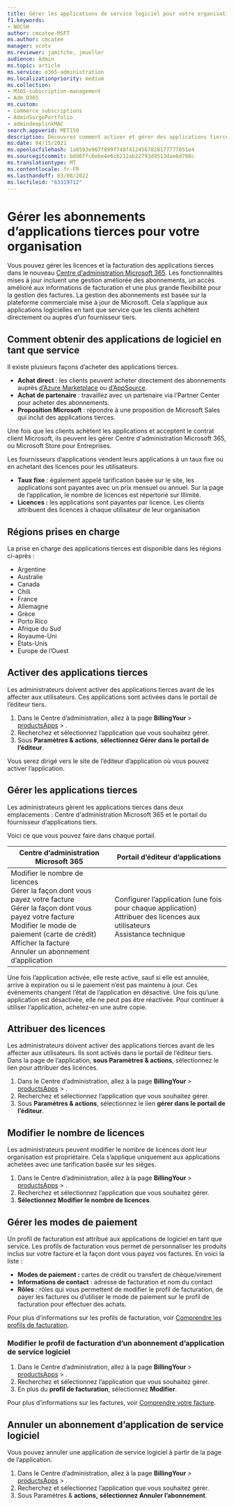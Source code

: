 ```yaml
---
title: Gérer les applications de service logiciel pour votre organisation
f1.keywords:
- NOCSH
author: cmcatee-MSFT
ms.author: cmcatee
manager: scotv
ms.reviewer: jamitche, jmueller
audience: Admin
ms.topic: article
ms.service: o365-administration
ms.localizationpriority: medium
ms.collection:
- M365-subscription-management
- Adm_O365
ms.custom:
- commerce_subscriptions
- AdminSurgePortfolio
- admindeeplinkMAC
search.appverid: MET150
description: Découvrez comment activer et gérer des applications tierces dans Centre d'administration Microsoft 365.
ms.date: 04/15/2021
ms.openlocfilehash: 1a8593e967f899f748f4124567028177777851e4
ms.sourcegitcommit: bdd6ffc6ebe4e6cb212ab22793d9513dae6d798c
ms.translationtype: MT
ms.contentlocale: fr-FR
ms.lasthandoff: 03/08/2022
ms.locfileid: "63319712"
---
```

# <a name="manage-third-party-app-subscriptions-for-your-organization"></a>Gérer les abonnements d’applications tierces pour votre organisation

Vous pouvez gérer les licences et la facturation des applications tierces dans le nouveau <a href="https://go.microsoft.com/fwlink/p/?linkid=2024339" target="_blank">Centre d'administration Microsoft 365</a>. Les fonctionnalités mises à jour incluent une gestion améliorée des abonnements, un accès amélioré aux informations de facturation et une plus grande flexibilité pour la gestion des factures. La gestion des abonnements est basée sur la plateforme commerciale mise à jour de Microsoft. Cela s’applique aux applications logicielles en tant que service que les clients achètent directement ou auprès d’un fournisseur tiers.

## <a name="how-to-get-software-as-a-service-apps"></a>Comment obtenir des applications de logiciel en tant que service

Il existe plusieurs façons d’acheter des applications tierces.

- **Achat direct** : les clients peuvent acheter directement des abonnements auprès [d’Azure Marketplace](https://azuremarketplace.microsoft.com/marketplace/) ou [d’AppSource](https://appsource.microsoft.com/).
- **Achat de partenaire** : travaillez avec un partenaire via l’Partner Center pour acheter des abonnements.
- **Proposition Microsoft** : répondre à une proposition de Microsoft Sales qui inclut des applications tierces.

Une fois que les clients achètent les applications et acceptent le contrat client Microsoft, ils peuvent les gérer Centre d'administration Microsoft 365, ou Microsoft Store pour Entreprises.

Les fournisseurs d’applications vendent leurs applications à un taux fixe ou en achetant des licences pour les utilisateurs.

- **Taux fixe** : également appelé tarification basée sur le site, les applications sont payantes avec un prix mensuel ou annuel. Sur la page de l’application, le nombre de licences est répertorié sur Illimité.
- **Licences :** les applications sont payantes par licence. Les clients attribuent des licences à chaque utilisateur de leur organisation

## <a name="supported-regions"></a>Régions prises en charge

La prise en charge des applications tierces est disponible dans les régions ci-après :

- Argentine
- Australie
- Canada
- Chili
- France
- Allemagne
- Grèce
- Porto Rico
- Afrique du Sud
- Royaume-Uni
- États-Unis
- Europe de l’Ouest

## <a name="activate-third-party-apps"></a>Activer des applications tierces

Les administrateurs doivent activer des applications tierces avant de les affecter aux utilisateurs. Ces applications sont activées dans le portail de l’éditeur tiers.

1. Dans le Centre d’administration, allez à la page **BillingYour** >  <a href="https://go.microsoft.com/fwlink/p/?linkid=2125823" target="_blank">productsApps</a> > .
2. Recherchez et sélectionnez l’application que vous souhaitez gérer.
3. Sous **Paramètres & actions**, **sélectionnez Gérer dans le portail de l’éditeur**.

Vous serez dirigé vers le site de l’éditeur d’application où vous pouvez activer l’application.

## <a name="manage-third-party-apps"></a>Gérer les applications tierces

Les administrateurs gèrent les applications tierces dans deux emplacements : Centre d'administration Microsoft 365 et le portail du fournisseur d’applications tiers.

Voici ce que vous pouvez faire dans chaque portail.

| Centre d’administration Microsoft 365 | Portail d’éditeur d’applications |
| --- | --- |
| Modifier le nombre de licences <br> Gérer la façon dont vous payez votre facture <br> Gérer la façon dont vous payez votre facture <br> Modifier le mode de paiement (carte de crédit) <br> Afficher la facture <br> Annuler un abonnement d’application | Configurer l’application (une fois pour chaque application) <br> Attribuer des licences aux utilisateurs <br> Assistance technique |

Une fois l’application activée, elle reste active, sauf si elle est annulée, arrive à expiration ou si le paiement n’est pas maintenu à jour. Ces événements changent l’état de l’application en désactivé. Une fois qu’une application est désactivée, elle ne peut pas être réactivée. Pour continuer à utiliser l’application, achetez-en une autre copie.

## <a name="assign-licenses"></a>Attribuer des licences

Les administrateurs doivent activer des applications tierces avant de les affecter aux utilisateurs. Ils sont activés dans le portail de l’éditeur tiers. Dans la page de l’application, **sous Paramètres & actions**, sélectionnez le lien pour attribuer des licences.

1. Dans le Centre d’administration, allez à la page **BillingYour** >  <a href="https://go.microsoft.com/fwlink/p/?linkid=2125823" target="_blank">productsApps</a> > .
2. Recherchez et sélectionnez l’application que vous souhaitez gérer.
3. Sous **Paramètres & actions**, sélectionnez le lien **gérer dans le portail de l’éditeur**.

## <a name="change-license-quantity"></a>Modifier le nombre de licences

Les administrateurs peuvent modifier le nombre de licences dont leur organisation est propriétaire. Cela s’applique uniquement aux applications achetées avec une tarification basée sur les sièges.

1. Dans le Centre d’administration, allez à la page **BillingYour** >  <a href="https://go.microsoft.com/fwlink/p/?linkid=2125823" target="_blank">productsApps</a> > .
2. Recherchez et sélectionnez l’application que vous souhaitez gérer.
3. **Sélectionnez Modifier le nombre de licences**.

## <a name="manage-payment-methods"></a>Gérer les modes de paiement

Un profil de facturation est attribué aux applications de logiciel en tant que service. Les profils de facturation vous permet de personnaliser les produits inclus sur votre facture et la façon dont vous payez vos factures. En voici la liste :

- **Modes de paiement :** cartes de crédit ou transfert de chèque/virement
- **Informations de contact** : adresse de facturation et nom du contact
- **Rôles** : rôles qui vous permettent de modifier le profil de facturation, de payer les factures ou d’utiliser le mode de paiement sur le profil de facturation pour effectuer des achats.

Pour plus d’informations sur les profils de facturation, voir [Comprendre les profils de facturation](/microsoft-store/billing-profile).

### <a name="change-the-billing-profile-on-a-software-as-a-service-app-subscription"></a>Modifier le profil de facturation d’un abonnement d’application de service logiciel

1. Dans le Centre d’administration, allez à la page **BillingYour** >  <a href="https://go.microsoft.com/fwlink/p/?linkid=2125823" target="_blank">productsApps</a> > .
2. Recherchez et sélectionnez l’application que vous souhaitez gérer.
3. En plus du **profil de facturation**, sélectionnez **Modifier**.

Pour plus d’informations sur les factures, voir [Comprendre votre facture](billing-and-payments/understand-your-invoice.md).

## <a name="cancel-a-software-as-a-service-app-subscription"></a>Annuler un abonnement d’application de service logiciel

Vous pouvez annuler une application de service logiciel à partir de la page de l’application.

1. Dans le Centre d’administration, allez à la page **BillingYour** >  <a href="https://go.microsoft.com/fwlink/p/?linkid=2125823" target="_blank">productsApps</a> > .
2. Recherchez et sélectionnez l’application que vous souhaitez gérer.
3. Sous Paramètres & **actions,** **sélectionnez Annuler l’abonnement**.
